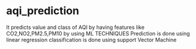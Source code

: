 # aqi_prediction
It predicts value and class of AQI by having features like CO2,NO2,PM2.5,PM10 by using ML TECHNIQUES
Prediction is done using linear regression
classification is done using support Vector Machine
